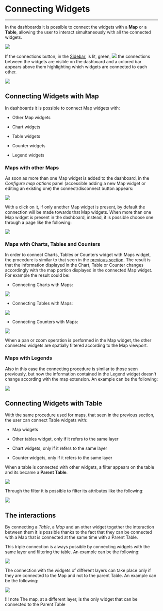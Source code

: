 # Connecting Widgets
********************
In the dashboards it is possible to connect the widgets with a **Map** or a **Table**, allowing the user to interact simultaneously with all the connected widgets. 

<img src="../img/connecting-widgets/widgets_interaction.gif" class="ms-docimage" style="max-width:700px;"/>

If the connections button, in the [Sidebar](exploring-dashboards.md#sidebar), is lit, green, <img src="../img/button/connections.jpg" class="ms-docbutton"/> the connections between the widgets are visible on the dashboard and a colored bar appears above them highlighting which widgets are connected to each other. 

<img src="../img/connecting-widgets/connections_widgets.gif" class="ms-docimage" style="max-width:700px;"/>

## Connecting Widgets with Map

In dashboards it is possible to connect Map widgets with:

* Other Map widgets

* Chart widgets

* Table widgets

* Counter widgets

* Legend widgets 

### Maps with other Maps

As soon as more than one Map widget is added to the dashboard, in the *Configure map options* panel (accessible adding a new Map widget or editing an existing one) the connect/disconnect button appears:

<img src="../img/connecting-widgets/connection-options.jpg" class="ms-docimage" style="max-width:400px;"/>

With a click on it, if only another Map widget is present, by default the connection will be made towards that Map widgets. When more than one Map widget is present in the dashboard, instead, it is possible choose one through a page like the following:

<img src="../img/connecting-widgets/map-to-connect.jpg" class="ms-docimage"/>

### Maps with Charts, Tables and Counters

In order to connect Charts, Tables or Counters widget with Maps widget, the procedure is similar to that seen in the [previous section](connecting-widgets.md#maps-with-other-maps). The result is that the information displayed in the Chart, Table or Counter changes accordingly with the map portion displayed in the connected Map widget. For example the result could be:

* Connecting Charts with Maps:

<img src="../img/connecting-widgets/chart-map.jpg" class="ms-docimage"/>

* Connecting Tables with Maps:

<img src="../img/connecting-widgets/table-map.jpg" class="ms-docimage"/>

* Connecting Counters with Maps:

<img src="../img/connecting-widgets/counter-map.jpg" class="ms-docimage"/>

When a pan or zoom operation is performed in the Map widget, the other connected widgets are spatially filtered according to the Map viewport.

### Maps with Legends

Also in this case the connecting procedure is similar to those seen previously, but now the information contained in the Legend widget doesn't change according with the map extension. An example can be the following:

<img src="../img/connecting-widgets/legend-map.jpg" class="ms-docimage"/>

## Connecting Widgets with Table

With the same procedure used for maps, that seen in the [previous section](connecting-widgets.md#maps-with-other-maps), the user can connect Table widgets with:

* Map widgets

* Other tables widget, only if it refers to the same layer

* Chart widgets, only if it refers to the same layer

* Counter widgets, only if it refers to the same layer

When a table is connected with other widgets, a filter appears on the table and its became a **Parent Table**. 

<img src="../img/connecting-widgets/table_filter.jpg" class="ms-docimage" style="max-width:700px;"/>  

Through the filter it is possible to filter its attributes like the following:

<img src="../img/connecting-widgets/filter_on_table.gif" class="ms-docimage" style="max-width:700px;"/>

## The interactions

By connecting a *Table*, a *Map* and an other widget together the interaction between them it is possible thanks to the fact that they can be connected with a Map that is connected at the same time with a Parent Table.

This triple connection is always possible by connecting widgets with the same layer and filtering the table. An example can be the following:

<img src="../img/connecting-widgets/interaction_a.gif" class="ms-docimage" style="max-width:700px;"/> 

The connection with the widgets of different layers can take place only if they are connected to the Map and not to the parent Table. An example can be the following:

<img src="../img/connecting-widgets/interaction_ab.gif" class="ms-docimage" style="max-width:700px;"/> 

!!! note
    The map, at a different layer, is the only widget that can be connected to the Parent Table


    